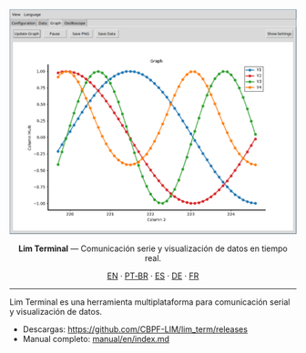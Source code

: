 <div align="center">

<img src="images/graph.png" alt="Lim Terminal" width="640" />

</div>

<p align="center"><b>Lim Terminal</b> — Comunicación serie y visualización de datos en tiempo real.</p>

<p align="center">
  <a href="README_en.md">EN</a> ·
  <a href="README_pt-br.md">PT‑BR</a> ·
  <a href="README_es.md">ES</a> ·
  <a href="README_de.md">DE</a> ·
  <a href="README_fr.md">FR</a>
</p>

---

Lim Terminal es una herramienta multiplataforma para comunicación serial y visualización de datos.

- Descargas: <a href="https://github.com/CBPF-LIM/lim_term/releases">https://github.com/CBPF-LIM/lim_term/releases</a>
- Manual completo: <a href="manual/en/index.md">manual/en/index.md</a>

